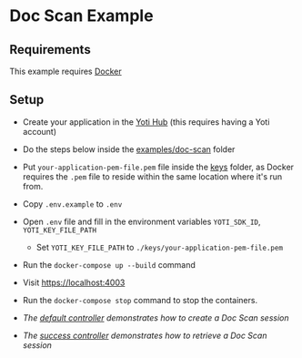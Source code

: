 # Doc Scan Example

## Requirements

This example requires [Docker](https://docs.docker.com/)

## Setup

* Create your application in the [Yoti Hub](https://hub.yoti.com) (this requires having a Yoti account)
* Do the steps below inside the [examples/doc-scan](./) folder
* Put `your-application-pem-file.pem` file inside the [keys](keys) folder, as Docker requires the `.pem` file to reside within the same location where it's run from.
* Copy `.env.example` to `.env`
* Open `.env` file and fill in the environment variables `YOTI_SDK_ID`, `YOTI_KEY_FILE_PATH`
  * Set `YOTI_KEY_FILE_PATH` to `./keys/your-application-pem-file.pem`
* Run the `docker-compose up --build` command
* Visit [https://localhost:4003](https://localhost:4003)
* Run the `docker-compose stop` command to stop the containers.

* _The [default controller](./app/Http/Controllers/HomeController.php) demonstrates how to create a Doc Scan session_
* _The [success controller](./app/Http/Controllers/SuccessController.php) demonstrates how to retrieve a Doc Scan session_
